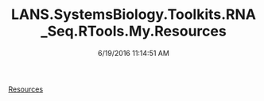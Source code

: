 ﻿---
title: LANS.SystemsBiology.Toolkits.RNA_Seq.RTools.My.Resources
date: 6/19/2016 11:14:51 AM
---

[Resources](T-LANS.SystemsBiology.Toolkits.RNA_Seq.RTools.My.Resources.Resources.html)
